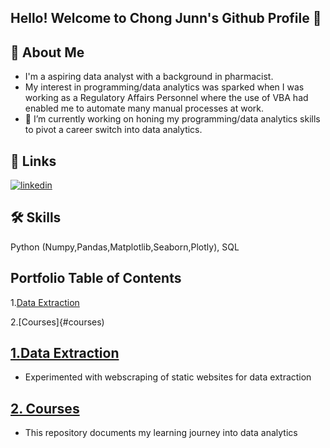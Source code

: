 ## Hello! Welcome to Chong Junn's Github Profile 👋

## 🚀 About Me
- I'm a aspiring data analyst with a background in pharmacist.
- My interest in programming/data analytics was sparked when I was working as a Regulatory Affairs Personnel where the use of VBA had enabled me to automate many manual processes at work. 
- 🌱 I’m currently working on honing my programming/data analytics skills to pivot a career switch into data analytics.

  
## 🔗 Links
[![linkedin](https://img.shields.io/badge/linkedin-0A66C2?style=for-the-badge&logo=linkedin&logoColor=white)](https://www.linkedin.com/in/chong-junn/)


  
## 🛠 Skills
Python (Numpy,Pandas,Matplotlib,Seaborn,Plotly), SQL

## Portfolio Table of Contents
1.[Data Extraction](#extraction)

2.[Courses]{#courses)



<a id='extraction'></a>
## <a href=https://github.com/chongjunn-tech/webscraping>1.Data Extraction</a>
- Experimented with webscraping of static websites for data extraction
  
<a id='courses'></a>
## <a href=https://github.com/chongjunn-tech/webscraping>2. Courses</a>
- This repository documents my learning journey into data analytics









<!--
**chongjunn-tech/chongjunn-tech** is a ✨ _special_ ✨ repository because its `README.md` (this file) appears on your GitHub profile.

Here are some ideas to get you started:

- 🔭 I’m currently working on ...
- 🌱 I’m currently learning ...
- 👯 I’m looking to collaborate on ...
- 🤔 I’m looking for help with ...
- 💬 Ask me about ...
- 📫 How to reach me: ...
- 😄 Pronouns: ...
- ⚡ Fun fact: ...
-->
